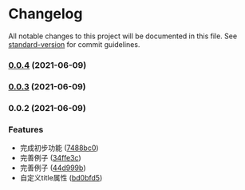 # Changelog

All notable changes to this project will be documented in this file. See [standard-version](https://github.com/conventional-changelog/standard-version) for commit guidelines.

### [0.0.4](https://github.com/jackchoumine/form-table/compare/v0.0.3...v0.0.4) (2021-06-09)

### [0.0.3](https://github.com/jackchoumine/form-table/compare/v0.0.2...v0.0.3) (2021-06-09)

### 0.0.2 (2021-06-09)


### Features

* 完成初步功能 ([7488bc0](https://github.com/jackchoumine/form-table/commit/7488bc0d744daf75c5c66a6d507dc151dc188b50))
* 完善例子 ([34ffe3c](https://github.com/jackchoumine/form-table/commit/34ffe3c287b1bbd754ba65cc5df57637f1953524))
* 完善例子 ([44d999b](https://github.com/jackchoumine/form-table/commit/44d999bbc35da90a18d2d8f7daa3f94a02dcd806))
* 自定义title属性 ([bd0bfd5](https://github.com/jackchoumine/form-table/commit/bd0bfd5dfc673e8db38e157bf465ab61ebf9f336))
